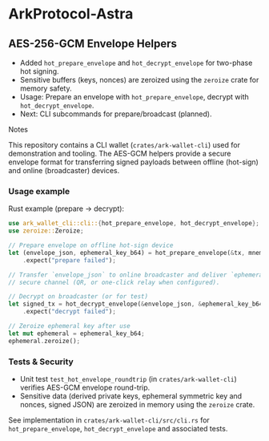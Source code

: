 # ArkProtocol-Astra

## AES-256-GCM Envelope Helpers

- Added `hot_prepare_envelope` and `hot_decrypt_envelope` for two-phase hot signing.
- Sensitive buffers (keys, nonces) are zeroized using the `zeroize` crate for memory safety.
- Usage: Prepare an envelope with `hot_prepare_envelope`, decrypt with `hot_decrypt_envelope`.
- Next: CLI subcommands for prepare/broadcast (planned).


Notes

This repository contains a CLI wallet (`crates/ark-wallet-cli`) used for demonstration and tooling. The AES-GCM helpers provide a secure envelope format for transferring signed payloads between offline (hot-sign) and online (broadcaster) devices.

### Usage example

Rust example (prepare -> decrypt):

```rust
use ark_wallet_cli::cli::{hot_prepare_envelope, hot_decrypt_envelope};
use zeroize::Zeroize;

// Prepare envelope on offline hot-sign device
let (envelope_json, ephemeral_key_b64) = hot_prepare_envelope(&tx, mnemonic)
	.expect("prepare failed");

// Transfer `envelope_json` to online broadcaster and deliver `ephemeral_key_b64` via a
// secure channel (QR, or one-click relay when configured).

// Decrypt on broadcaster (or for test)
let signed_tx = hot_decrypt_envelope(&envelope_json, &ephemeral_key_b64)
	.expect("decrypt failed");

// Zeroize ephemeral key after use
let mut ephemeral = ephemeral_key_b64;
ephemeral.zeroize();
```

### Tests & Security

- Unit test `test_hot_envelope_roundtrip` (in `crates/ark-wallet-cli`) verifies AES-GCM envelope round-trip.
- Sensitive data (derived private keys, ephemeral symmetric key and nonces, signed JSON) are zeroized in memory using the `zeroize` crate.

See implementation in `crates/ark-wallet-cli/src/cli.rs` for `hot_prepare_envelope`, `hot_decrypt_envelope` and associated tests.
